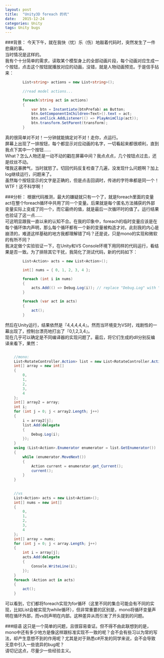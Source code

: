 ```yaml
---
layout: post
title:  "Unity3D foreach 的坑"
date:   2015-12-24
categories: Unity
tags: Unity bugs
---
```


###背景：
今天下午，就在我快（忧）乐（伤）地敲着代码时，突然发生了一件悲痛的事。<br>
当时情况是这样的。<br>
我有个十分简单的需求，读取某个模型身上的全部动画片段，每个动画对应生成一个按钮，点击这个按钮就播放对应的动画，没错，就是人物动画预览。于是信手拈来：<br>

```csharp
        List<string> actions = new List<string>();
		
		//read model actions...

        foreach(string act in actions)
        {
            var btn = Instantiate(btnPrefab) as Button;
            btn.GetComponentInChildren<Text>().text = act;
            btn.onClick.AddListener(() => PlayAnimClip(act));
            btn.transform.SetParent(transform);
        }
```

真的很简单对不对！一分钟就能搞定对不对！走你，点运行。<br>
屏幕上出现了一排按钮，每个都显示对应动画的名字，一切看起来都很顺利，直到我点下其中一个按钮……<br>
What？怎么人物还是一动不动的戳在屏幕中间？我点点点，几个按钮点过去，还是纹丝不动。<br>
嘿我这暴脾气，当时就怒了。切回代码反复检查了几遍，没发现什么问题啊？加上log继续运行，问题来了。<br>
虽然每个按钮显示的文字是正确的，但是点击回调时，传进的字符串都是同一个！WTF！这不科学啊！<br>


###分析：
根据代码推测，最大的嫌疑就只有一个了，就是foreach里面的变量act在整个foreach循环中共用了同一个变量。后果就是每个匿名方法捕获的外部变量实际上变成了同一个，而它最终的值，就是最后一次循环时的值了。运行结果也验证了这一点……<br>
可这明显跟我一直以来的认知不合。在我的印象中，foreach的临时变量应该是在每个循环体内声明，那么每个循环都有一个新的变量被构造才对。此刻我的内心是崩溃的，难道这样基础的地方我都理解错了吗？还是说，只是mono的实现和微软的有所不同？<br>
我决定做个实验验证一下，在Unity和VS Console环境下用同样的代码运行，看结果是否一致。为了排除其它干扰，我简化了测试代码，新的代码如下：<br>

```csharp
		List<Action> acts = new List<Action>();

        int[] nums = { 0, 1, 2, 3, 4 };

        foreach (int i in nums)
        {
            acts.Add(() => Debug.Log(i)); // replace "Debug.Log" with "Console.WriteLine" in VS Console
        }

        foreach (var act in acts)
        {
            act();
        }
```

然后在Unity运行，结果依然是『4,4,4,4,4』。然而当环境变为VS时，戏剧性的一幕出现了，控制台漂亮地打出了『0,1,2,3,4』。<br>
现在几乎可以确定是不同编译器的实现问题了。最后，将它们生成的dll分别反编译来看下，果然：<br>

```csharp

	//mono:
	List<RotateController.Action> list = new List<RotateController.Action>();
	int[] array = new int[]
	{
		0,
		1,
		2,
		3,
		4
	};
	int[] array2 = array;
	int i;
	for (int j = 0; j < array2.Length; j++)
	{
		i = array2[j];
		list.Add(delegate
		{
			Debug.Log(i);
		});
	}
	using (List<Action>.Enumerator enumerator = list.GetEnumerator())
	{
		while (enumerator.MoveNext())
		{
			Action current = enumerator.get_Current();
			current();
		}
	}
	
	
	//vs
	List<Action> acts = new List<Action>();
	int[] nums = new int[]
	{
		0,
		1,
		2,
		3,
		4
	};
	int[] array = nums;
	for (int j = 0; j < array.Length; j++)
	{
		int i = array[j];
		acts.Add(delegate
		{
			Console.WriteLine(i);
		});
	}
	foreach (Action act in acts)
	{
		act();
	}

```

可以看到，它们都将foreach实现为for循环（这里不同的集合可能会有不同的实现，比如List<T>会被实现为while循环），但非常重要的区别是，mono将循环变量声明在循环外部，而vs则声明在内部。这种差异从而引发了开头提到的问题。<br>


###结语
这只是一个简单的问题，且很容易查证。但不得不由此联想到的是，mono中还有多少地方是像这样跟标准实现不一致的呢？会不会有些习以为常的写法，却产生意想不到的作用呢？尤其是对于熟悉c#开发的同学来说，会不会导致无意中引入一些诡异的bug呢？<br>
请切记这点，尽量少一些经验主义。<br>

